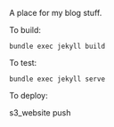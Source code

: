 A place for my blog stuff.

To build: 

    bundle exec jekyll build


To test:
 
    bundle exec jekyll serve


To deploy:

   s3_website push
